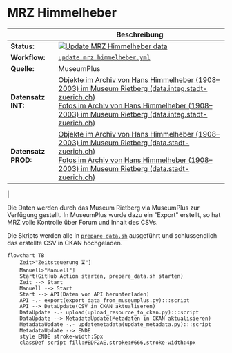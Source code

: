 MRZ Himmelheber
==============

||Beschreibung|
|---|---|
|**Status:**| [![Update MRZ Himmelheber data](https://github.com/opendatazurich/opendatazurich.github.io/actions/workflows/update_mrz_himmelheber.yml/badge.svg)](https://github.com/opendatazurich/opendatazurich.github.io/actions/workflows/update_mrz_himmelheber.yml)|
|**Workflow:**| [`update_mrz_himmelheber.yml`](https://github.com/opendatazurich/opendatazurich.github.io/blob/master/.github/workflows/update_mrz_himmelheber.yml)|
|**Quelle:**| MuseumPlus |
|**Datensatz INT:**|[Objekte im Archiv von Hans Himmelheber (1908–2003) im Museum Rietberg (data.integ.stadt-zuerich.ch)](https://data.integ.stadt-zuerich.ch/dataset/mrz_himmelheber_objekte)<br> [Fotos im Archiv von Hans Himmelheber (1908–2003) im Museum Rietberg (data.integ.stadt-zuerich.ch)](https://data.integ.stadt-zuerich.ch/dataset/mrz_himmelheber_fotos)|
|**Datensatz PROD:**|[Objekte im Archiv von Hans Himmelheber (1908–2003) im Museum Rietberg (data.stadt-zuerich.ch)](https://data.stadt-zuerich.ch/dataset/mrz_himmelheber_objekte)<br> [Fotos im Archiv von Hans Himmelheber (1908–2003) im Museum Rietberg (data.stadt-zuerich.ch)](https://data.stadt-zuerich.ch/dataset/mrz_himmelheber_fotos)
|

Die Daten werden durch das Museum Rietberg via MuseumPlus zur Verfügung gestellt. In MuseumPlus wurde dazu ein "Export" erstellt, so hat MRZ volle Kontrolle über Forum und Inhalt des CSVs.

Die Skripts werden alle in [`prepare_data.sh`](https://github.com/opendatazurich/opendatazurich.github.io/blob/master/automation/mrz_himmelheber/prepare_data.sh) ausgeführt und schlussendlich das erstellte CSV in CKAN hochgeladen.

```mermaid
flowchart TB
    Zeit>"Zeitsteuerung ⌛️"]
    Manuell>"Manuell"]
    Start(GitHub Action starten, prepare_data.sh starten)
    Zeit --> Start
    Manuell --> Start
    Start --> API(Daten von API herunterladen)
    API -.- export(export_data_from_museumplus.py):::script
    API --> DataUpdate(CSV in CKAN aktualiseren)
    DataUpdate -.- upload(upload_resource_to_ckan.py):::script
    DataUpdate --> MetadataUpdate(Metadaten in CKAN aktualisieren)
    MetadataUpdate -.- updatemetadata(update_metadata.py):::script
    MetadataUpdate --> ENDE
    style ENDE stroke-width:5px
    classDef script fill:#EDF2AE,stroke:#666,stroke-width:4px
```

